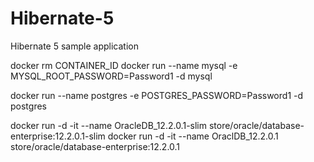 # Hibernate-5
Hibernate 5 sample application

docker rm CONTAINER_ID
docker run --name mysql -e MYSQL_ROOT_PASSWORD=Password1 -d mysql

docker run --name postgres -e POSTGRES_PASSWORD=Password1 -d postgres

docker run -d -it --name OracleDB_12.2.0.1-slim store/oracle/database-enterprise:12.2.0.1-slim
docker run -d -it --name OraclDB_12.2.0.1 store/oracle/database-enterprise:12.2.0.1
